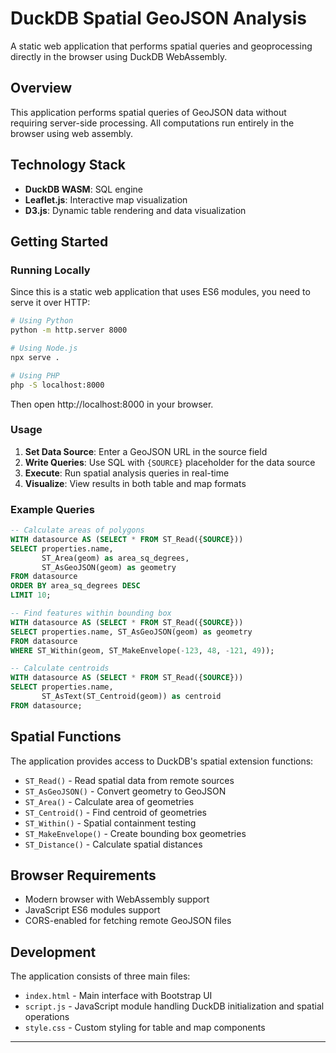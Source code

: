 # DuckDB Spatial GeoJSON Analysis

A static web application that performs spatial queries and geoprocessing directly in the browser using DuckDB WebAssembly.

## Overview

This application performs spatial queries of GeoJSON data without requiring server-side processing. All computations run entirely in the browser using web assembly.

## Technology Stack

- **DuckDB WASM**: SQL engine 
- **Leaflet.js**: Interactive map visualization
- **D3.js**: Dynamic table rendering and data visualization

## Getting Started

### Running Locally

Since this is a static web application that uses ES6 modules, you need to serve it over HTTP:

```bash
# Using Python
python -m http.server 8000

# Using Node.js
npx serve .

# Using PHP
php -S localhost:8000
```

Then open http://localhost:8000 in your browser.

### Usage

1. **Set Data Source**: Enter a GeoJSON URL in the source field
2. **Write Queries**: Use SQL with `{SOURCE}` placeholder for the data source
3. **Execute**: Run spatial analysis queries in real-time
4. **Visualize**: View results in both table and map formats

### Example Queries

```sql
-- Calculate areas of polygons
WITH datasource AS (SELECT * FROM ST_Read({SOURCE}))
SELECT properties.name, 
       ST_Area(geom) as area_sq_degrees,
       ST_AsGeoJSON(geom) as geometry
FROM datasource 
ORDER BY area_sq_degrees DESC 
LIMIT 10;

-- Find features within bounding box
WITH datasource AS (SELECT * FROM ST_Read({SOURCE}))
SELECT properties.name, ST_AsGeoJSON(geom) as geometry
FROM datasource 
WHERE ST_Within(geom, ST_MakeEnvelope(-123, 48, -121, 49));

-- Calculate centroids
WITH datasource AS (SELECT * FROM ST_Read({SOURCE}))
SELECT properties.name, 
       ST_AsText(ST_Centroid(geom)) as centroid
FROM datasource;
```

## Spatial Functions

The application provides access to DuckDB's spatial extension functions:

- `ST_Read()` - Read spatial data from remote sources
- `ST_AsGeoJSON()` - Convert geometry to GeoJSON
- `ST_Area()` - Calculate area of geometries
- `ST_Centroid()` - Find centroid of geometries
- `ST_Within()` - Spatial containment testing
- `ST_MakeEnvelope()` - Create bounding box geometries
- `ST_Distance()` - Calculate spatial distances

## Browser Requirements

- Modern browser with WebAssembly support
- JavaScript ES6 modules support
- CORS-enabled for fetching remote GeoJSON files

## Development

The application consists of three main files:

- `index.html` - Main interface with Bootstrap UI
- `script.js` - JavaScript module handling DuckDB initialization and spatial operations
- `style.css` - Custom styling for table and map components

---

